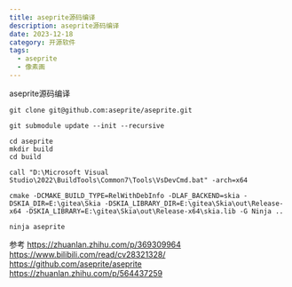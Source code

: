 ```yaml
---
title: aseprite源码编译
description: aseprite源码编译
date: 2023-12-18
category: 开源软件
tags:
  - aseprite
  - 像素画
---
```


aseprite源码编译

```
git clone git@github.com:aseprite/aseprite.git

git submodule update --init --recursive 

cd aseprite
mkdir build
cd build

call "D:\Microsoft Visual Studio\2022\BuildTools\Common7\Tools\VsDevCmd.bat" -arch=x64

cmake -DCMAKE_BUILD_TYPE=RelWithDebInfo -DLAF_BACKEND=skia -DSKIA_DIR=E:\gitea\Skia -DSKIA_LIBRARY_DIR=E:\gitea\Skia\out\Release-x64 -DSKIA_LIBRARY=E:\gitea\Skia\out\Release-x64\skia.lib -G Ninja ..

ninja aseprite

```


参考
https://zhuanlan.zhihu.com/p/369309964
https://www.bilibili.com/read/cv28321328/
https://github.com/aseprite/aseprite
https://zhuanlan.zhihu.com/p/564437259